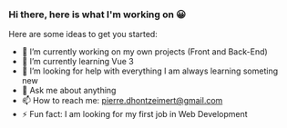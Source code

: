 ### Hi there, here is what I'm working on 😀

Here are some ideas to get you started:

- 🔭 I’m currently working on my own projects (Front and Back-End)
- 🌱 I’m currently learning Vue 3
- 🤔 I’m looking for help with everything I am always learning someting new
- 💬 Ask me about anything
- 📫 How to reach me: pierre.dhontzeimert@gmail.com
- ⚡ Fun fact: I am looking for my first job in Web Development 
